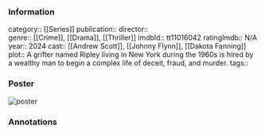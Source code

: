 ### Information
category:: [[Series]]
publication:: 
director::  
genre:: [[Crime]], [[Drama]], [[Thriller]]
imdbId:: tt11016042
ratingImdb:: N/A
year:: 2024
cast:: [[Andrew Scott]], [[Johnny Flynn]], [[Dakota Fanning]]
plot:: A grifter named Ripley living in New York during the 1960s is hired by a wealthy man to begin a complex life of deceit, fraud, and murder.
tags::


### Poster
![poster](https://m.media-amazon.com/images/M/MV5BZTJmZTI3YjEtODBlNy00ODY4LWFkODktNmZjNDI4YjllYzVjXkEyXkFqcGdeQXVyMTUzMTg2ODkz._V1_SX300.jpg)


### Annotations
